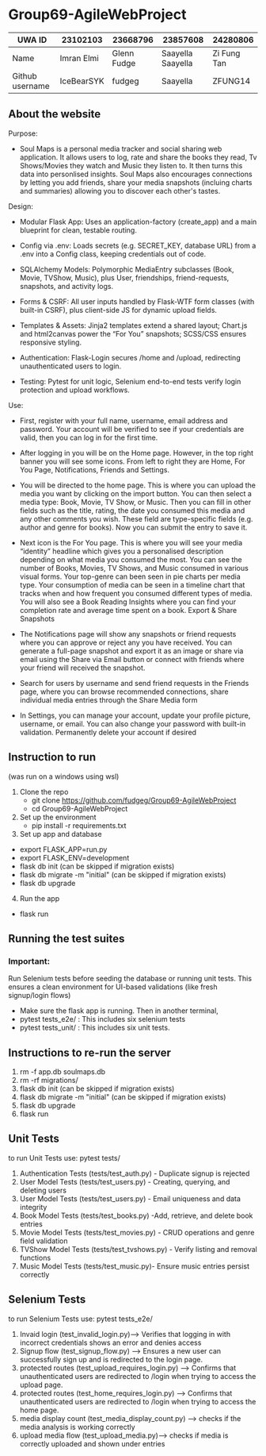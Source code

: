 # Group69-AgileWebProject
|       UWA ID       |       23102103      |      23668796       |        23857608         |      24280806         |
|--------------------|---------------------|---------------------|-------------------------|-----------------------|
|       Name         |      Imran Elmi     |     Glenn Fudge     |    Saayella Saayella    |     Zi Fung Tan       |
|  Github username   |      IceBearSYK     |       fudgeg        |        Saayella         |     ZFUNG14           |


## About the website

Purpose:
- Soul Maps is a personal media tracker and social sharing web application. It allows users to log, rate and share the books they read, Tv Shows/Movies they watch and Music they listen to. It then turns this data into personlised insights. Soul Maps also encourages connections by letting you add friends, share your media snapshots (incluing charts and summaries) allowing you to discover each other's tastes.

Design:
- Modular Flask App: Uses an application-factory (create_app) and a main blueprint for clean, testable routing.
  
- Config via .env: Loads secrets (e.g. SECRET_KEY, database URL) from a .env into a Config class, keeping credentials out of code.

- SQLAlchemy Models: Polymorphic MediaEntry subclasses (Book, Movie, TVShow, Music), plus User, friendships, friend-requests, snapshots, and activity logs.
  
- Forms & CSRF: All user inputs handled by Flask-WTF form classes (with built-in CSRF), plus client-side JS for dynamic upload fields.
  
- Templates & Assets: Jinja2 templates extend a shared layout; Chart.js and html2canvas power the “For You” snapshots; SCSS/CSS ensures responsive styling.

- Authentication: Flask-Login secures /home and /upload, redirecting unauthenticated users to login.

- Testing: Pytest for unit logic, Selenium end-to-end tests verify login protection and upload workflows.

Use:
- First, register with your full name, username, email address and password. Your account will be verified to see if your credentials are valid, then you can log in for the first time.
  
- After logging in you will be on the Home page. However, in the top right banner you will see some icons. From left to right they are Home, For You Page, Notifications, Friends and Settings.
  
- You will be directed to the home page. This is where you can upload the media you want by clicking on the import button. You can then select a media type: Book, Movie, TV Show, or Music. Then you can fill in other fields such as the title, rating, the date you consumed this media and any other comments you wish. These field are type-specific fields (e.g. author and genre for books). Now you can submit the entry to save it.
  
- Next icon is the For You page. This is where you will see your media “identity” headline which gives you a personalised description depending on what media you consumed the most. You can see the number of Books, Movies, TV Shows, and Music consumed in various visual forms. Your top-genre can been seen in pie charts per media type. Your consumption of media can be seen in a timeline chart that tracks when and how frequent you consumed different types of media. You will also see a Book 
Reading Insights where you can find your completion rate and average time spent on a book. Export & Share Snapshots

- The Notifications page will show any snapshots or friend requests where you can approve or reject any you have received. You can generate a full-page snapshot and export it as an image or share via email using the Share via Email button or connect with friends where your friend will received the snapshot.

- Search for users by username and send friend requests in the Friends page, where you can browse recommended connections, share individual media entries through the Share Media form
    
- In Settings, you can manage your account, update your profile picture, username, or email. You can also change your password with built-in validation. Permanently delete your account if desired

## Instruction to run
(was run on a windows using wsl)
1. Clone the repo
   - git clone https://github.com/fudgeg/Group69-AgileWebProject
   - cd Group69-AgileWebProject
2. Set up the environment
   - pip install -r requirements.txt
3. Set up app and database
  - export FLASK_APP=run.py
  - export FLASK_ENV=development
  - flask db init (can be skipped if migration exists)
  - flask db migrate -m "initial" (can be skipped if migration exists)
  - flask db upgrade
4. Run the app
  - flask run

## Running the test suites 



### Important: 
Run Selenium tests before seeding the database or running unit tests. This ensures a clean environment for UI-based validations (like fresh signup/login flows)

- Make sure the flask app is running. Then in another terminal,
-  pytest tests_e2e/ : This includes six selenium tests
-  pytest tests_unit/ : This includes six unit tests.

## Instructions to re-run the server 
1. rm -f app.db soulmaps.db
2. rm -rf migrations/
3. flask db init (can be skipped if migration exists)
4. flask db migrate -m "initial" (can be skipped if migration exists)
5. flask db upgrade
6. flask run


## Unit Tests
to run Unit Tests use: pytest  tests/
1. Authentication Tests (tests/test_auth.py) - Duplicate signup is rejected
2. User Model Tests (tests/test_users.py) - Creating, querying, and deleting users
3. User Model Tests (tests/test_users.py) - Email uniqueness and data integrity
4. Book Model Tests (tests/test_books.py) -Add, retrieve, and delete book entries
5. Movie Model Tests (tests/test_movies.py) - CRUD operations and genre field validation
6. TVShow Model Tests (tests/test_tvshows.py) - Verify listing and removal functions
7. Music Model Tests (tests/test_music.py)- Ensure music entries persist correctly

## Selenium Tests
to run Selenium Tests use: pytest  tests_e2e/
1. Invaid login (test_invalid_login.py)--> Verifies that logging in with incorrect credentials shows an error and denies access
2. Signup flow (test_signup_flow.py) --> Ensures a new user can successfully sign up and is redirected to the login page.
3. protected routes (test_upload_requires_login.py) --> Confirms that unauthenticated users are redirected to /login when trying to access the upload page.
4. protected routes (test_home_requires_login.py) --> Confirms that unauthenticated users are redirected to /login when trying to access the home page.
5. media display count (test_media_display_count.py) --> checks if the media analysis is working correctly 
6. upload media flow (test_upload_media.py)--> checks if media is correctly uploaded and shown under entries
   
